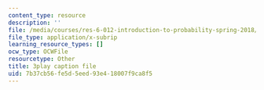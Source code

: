 ```yaml
---
content_type: resource
description: ''
file: /media/courses/res-6-012-introduction-to-probability-spring-2018/7b37cb56fe5d5eed93e418007f9ca8f5_vfqPpai_9jI.vtt
file_type: application/x-subrip
learning_resource_types: []
ocw_type: OCWFile
resourcetype: Other
title: 3play caption file
uid: 7b37cb56-fe5d-5eed-93e4-18007f9ca8f5
---
```

